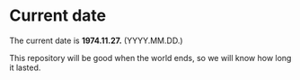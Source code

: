 # Current date

The current date is **1974.11.27.** (YYYY.MM.DD.)

This repository will be good when the world ends, so we will know how long it lasted.